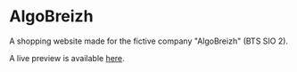 # AlgoBreizh
A shopping website made for the fictive company "AlgoBreizh" (BTS SIO 2).

A live preview is available [here](algobreizh.store).
